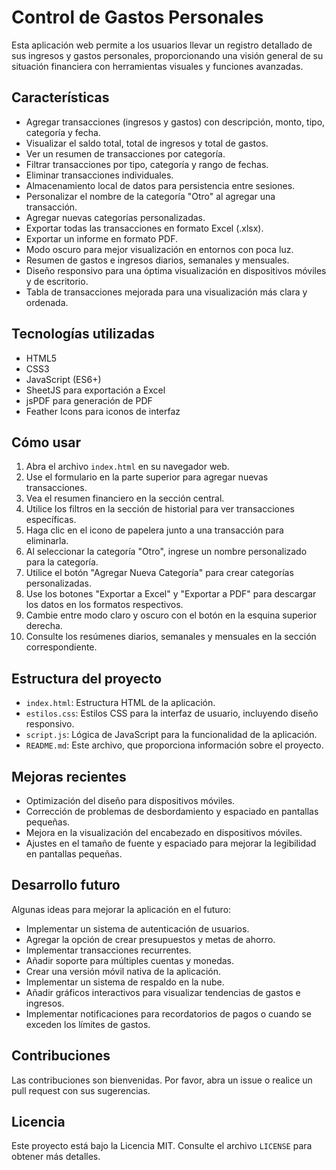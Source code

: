 # Control de Gastos Personales

Esta aplicación web permite a los usuarios llevar un registro detallado de sus ingresos y gastos personales, proporcionando una visión general de su situación financiera con herramientas visuales y funciones avanzadas.

## Características

- Agregar transacciones (ingresos y gastos) con descripción, monto, tipo, categoría y fecha.
- Visualizar el saldo total, total de ingresos y total de gastos.
- Ver un resumen de transacciones por categoría.
- Filtrar transacciones por tipo, categoría y rango de fechas.
- Eliminar transacciones individuales.
- Almacenamiento local de datos para persistencia entre sesiones.
- Personalizar el nombre de la categoría "Otro" al agregar una transacción.
- Agregar nuevas categorías personalizadas.
- Exportar todas las transacciones en formato Excel (.xlsx).
- Exportar un informe en formato PDF.
- Modo oscuro para mejor visualización en entornos con poca luz.
- Resumen de gastos e ingresos diarios, semanales y mensuales.
- Diseño responsivo para una óptima visualización en dispositivos móviles y de escritorio.
- Tabla de transacciones mejorada para una visualización más clara y ordenada.

## Tecnologías utilizadas

- HTML5
- CSS3
- JavaScript (ES6+)
- SheetJS para exportación a Excel
- jsPDF para generación de PDF
- Feather Icons para iconos de interfaz

## Cómo usar

1. Abra el archivo `index.html` en su navegador web.
2. Use el formulario en la parte superior para agregar nuevas transacciones.
3. Vea el resumen financiero en la sección central.
4. Utilice los filtros en la sección de historial para ver transacciones específicas.
5. Haga clic en el icono de papelera junto a una transacción para eliminarla.
6. Al seleccionar la categoría "Otro", ingrese un nombre personalizado para la categoría.
7. Utilice el botón "Agregar Nueva Categoría" para crear categorías personalizadas.
8. Use los botones "Exportar a Excel" y "Exportar a PDF" para descargar los datos en los formatos respectivos.
9. Cambie entre modo claro y oscuro con el botón en la esquina superior derecha.
10. Consulte los resúmenes diarios, semanales y mensuales en la sección correspondiente.

## Estructura del proyecto

- `index.html`: Estructura HTML de la aplicación.
- `estilos.css`: Estilos CSS para la interfaz de usuario, incluyendo diseño responsivo.
- `script.js`: Lógica de JavaScript para la funcionalidad de la aplicación.
- `README.md`: Este archivo, que proporciona información sobre el proyecto.

## Mejoras recientes

- Optimización del diseño para dispositivos móviles.
- Corrección de problemas de desbordamiento y espaciado en pantallas pequeñas.
- Mejora en la visualización del encabezado en dispositivos móviles.
- Ajustes en el tamaño de fuente y espaciado para mejorar la legibilidad en pantallas pequeñas.

## Desarrollo futuro

Algunas ideas para mejorar la aplicación en el futuro:

- Implementar un sistema de autenticación de usuarios.
- Agregar la opción de crear presupuestos y metas de ahorro.
- Implementar transacciones recurrentes.
- Añadir soporte para múltiples cuentas y monedas.
- Crear una versión móvil nativa de la aplicación.
- Implementar un sistema de respaldo en la nube.
- Añadir gráficos interactivos para visualizar tendencias de gastos e ingresos.
- Implementar notificaciones para recordatorios de pagos o cuando se exceden los límites de gastos.

## Contribuciones

Las contribuciones son bienvenidas. Por favor, abra un issue o realice un pull request con sus sugerencias.

## Licencia

Este proyecto está bajo la Licencia MIT. Consulte el archivo `LICENSE` para obtener más detalles.


